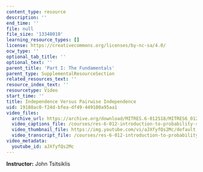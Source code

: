 ```yaml
---
content_type: resource
description: ''
end_time: ''
file: null
file_size: '13348010'
learning_resource_types: []
license: https://creativecommons.org/licenses/by-nc-sa/4.0/
ocw_type: ''
optional_tab_title: ''
optional_text: ''
parent_title: 'Part I: The Fundamentals'
parent_type: SupplementalResourceSection
related_resources_text: ''
resource_index_text: ''
resourcetype: Video
start_time: ''
title: Independence Versus Pairwise Independence
uid: 19188ac0-f24d-bfea-df49-449100a95aa1
video_files:
  archive_url: https://archive.org/download/MITRES.6-012S18/MITRES6_012S18_L03-08_300k.mp4
  video_captions_file: /courses/res-6-012-introduction-to-probability-spring-2018/df67a8af0854562596b2f3ae267e5f31_aJXfyfQs2Mc.vtt
  video_thumbnail_file: https://img.youtube.com/vi/aJXfyfQs2Mc/default.jpg
  video_transcript_file: /courses/res-6-012-introduction-to-probability-spring-2018/31d18feca481d4bf803f32fd9e3ef8be_aJXfyfQs2Mc.pdf
video_metadata:
  youtube_id: aJXfyfQs2Mc
---
```


**Instructor:** John Tsitsiklis

